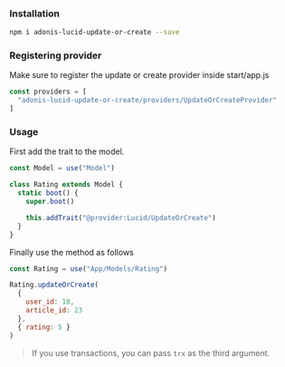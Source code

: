 ### Installation

```bash
npm i adonis-lucid-update-or-create --save
```

### Registering provider

Make sure to register the update or create provider inside start/app.js

```javascript
const providers = [
  "adonis-lucid-update-or-create/providers/UpdateOrCreateProvider"
]
```

### Usage

First add the trait to the model.

```javascript
const Model = use("Model")

class Rating extends Model {
  static boot() {
    super.boot()

    this.addTrait("@provider:Lucid/UpdateOrCreate")
  }
}
```

Finally use the method as follows

```javascript
const Rating = use("App/Models/Rating")

Rating.updateOrCreate(
  {
    user_id: 18,
    article_id: 23
  },
  { rating: 5 }
)
```

> If you use transactions, you can pass `trx` as the third argument.
